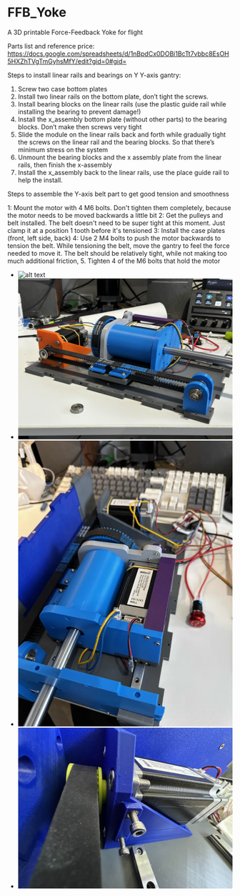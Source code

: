 # FFB_Yoke
A 3D printable Force-Feedback Yoke for flight

Parts list and reference price:
https://docs.google.com/spreadsheets/d/1nBpdCx0DOBi1BcTt7vbbc8EsOH5HXZhTVgTmGyhsMfY/edit?gid=0#gid=

Steps to install linear rails and bearings on Y Y-axis gantry:

1. Screw two case bottom plates
2. Install two linear rails on the bottom plate, don’t tight the screws.
3. Install bearing blocks on the linear rails (use the plastic guide rail while installing the bearing to prevent damage!)
4. Install the x_assembly bottom plate (without other parts) to the bearing blocks. Don’t make then screws very tight
5. Slide the module on the linear rails back and forth while gradually tight the screws on the linear rail and the bearing blocks. So that there’s minimum stress on the system
6. Unmount the bearing blocks and the x assembly plate from the linear rails, then finish the x-assembly
7. Install the x_assembly back to the linear rails, use the place guide rail to help the install.

Steps to assemble the Y-axis belt part to get good tension and smoothness

1: Mount the motor with 4 M6 bolts. Don't tighten them completely, because the motor needs to be moved backwards a little bit
2: Get the pulleys and belt installed. The belt doesn't need to be super tight at this moment. Just clamp it at a position 1 tooth before it's tensioned
3: Install the case plates (front, left side, back)
4: Use 2 M4 bolts to push the motor backwards to tension the belt. While tensioning the belt, move the gantry to feel the force needed to move it. The belt should be relatively tight, while not making too much additional friction, 
5. Tighten 4 of the M6 bolts that hold the motor

- ![alt text](pictures\front.png "front view")
- ![alt text](pictures\side.jpg "picture from the side")
- ![alt text](pictures\top_side.webp "picture from the side")
- ![alt text](pictures\belt_tensioner.jpg "Y_motor_belt")

